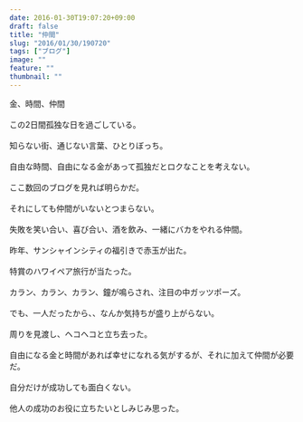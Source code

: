 ```yaml
---
date: 2016-01-30T19:07:20+09:00
draft: false
title: "仲間"
slug: "2016/01/30/190720"
tags: ["ブログ"]
image: ""
feature: ""
thumbnail: ""
---
```

金、時間、仲間<br/><br/>この2日間孤独な日を過ごしている。<br/><br/>知らない街、通じない言葉、ひとりぼっち。<br/><br/>自由な時間、自由になる金があって孤独だとロクなことを考えない。<br/><br/>ここ数回のブログを見れば明らかだ。<br/><br/>それにしても仲間がいないとつまらない。<br/><br/>失敗を笑い合い、喜び合い、酒を飲み、一緒にバカをやれる仲間。<br/><br/>昨年、サンシャインシティの福引きで赤玉が出た。<br/><br/>特賞のハワイペア旅行が当たった。<br/><br/>カラン、カラン、カラン、鐘が鳴らされ、注目の中ガッツポーズ。<br/><br/>でも、一人だったから、、なんか気持ちが盛り上がらない。<br/><br/>周りを見渡し、ヘコヘコと立ち去った。<br/><br/>自由になる金と時間があれば幸せになれる気がするが、それに加えて仲間が必要だ。<br/><br/>自分だけが成功しても面白くない。<br/><br/>他人の成功のお役に立ちたいとしみじみ思った。<br/><br/><br/>

